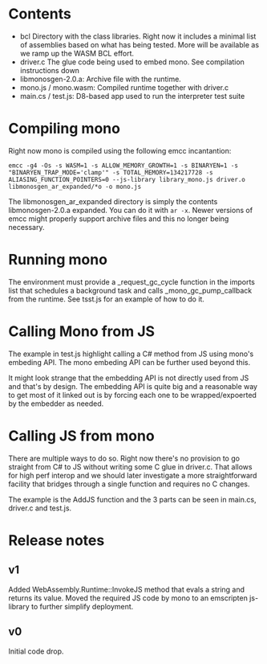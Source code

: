 # Contents
- bcl Directory with the class libraries. Right now it includes a minimal list of assemblies based on what has being tested. More will be available as we ramp up the WASM BCL effort.
- driver.c The glue code being used to embed mono. See compilation instructions down
- libmonosgen-2.0.a: Archive file with the runtime.
- mono.js / mono.wasm: Compiled runtime together with driver.c
- main.cs / test.js: D8-based app used to run the interpreter test suite

# Compiling mono

Right now mono is compiled using the following emcc incantantion:
```
emcc -g4 -Os -s WASM=1 -s ALLOW_MEMORY_GROWTH=1 -s BINARYEN=1 -s "BINARYEN_TRAP_MODE='clamp'" -s TOTAL_MEMORY=134217728 -s ALIASING_FUNCTION_POINTERS=0 --js-library library_mono.js driver.o libmonosgen_ar_expanded/*o -o mono.js
```

The libmonosgen_ar_expanded directory is simply the contents libmonosgen-2.0.a expanded. You can do it with `ar -x`. Newer versions of emcc might properly support archive files and this no longer being necessary.

# Running mono

The environment must provide a _request_gc_cycle function in the imports list that schedules a background task and calls _mono_gc_pump_callback from the runtime. See tsst.js for an example of how to do it.

# Calling Mono from JS

The example in test.js highlight calling a C# method from JS using mono's embeding API. The mono embeding API can be further used beyond this.

It might look strange that the embedding API is not directly used from JS and that's by design. The embedding API is quite big and a reasonable way to get most of it linked out 
is by forcing each one to be wrapped/expoerted by the embedder as needed.

# Calling JS from mono

There are multiple ways to do so. Right now there's no provision to go straight from C# to JS without writing some C glue in driver.c. That allows for high perf interop and we should later investigate a more straightforward facility that bridges through a single function and requires no C changes.

The example is the AddJS function and the 3 parts can be seen in main.cs, driver.c and test.js.

# Release notes

## v1

Added WebAssembly.Runtime::InvokeJS method that evals a string and returns its value.
Moved the required JS code by mono to an emscripten js-library to further simplify deployment.

## v0

Initial code drop.